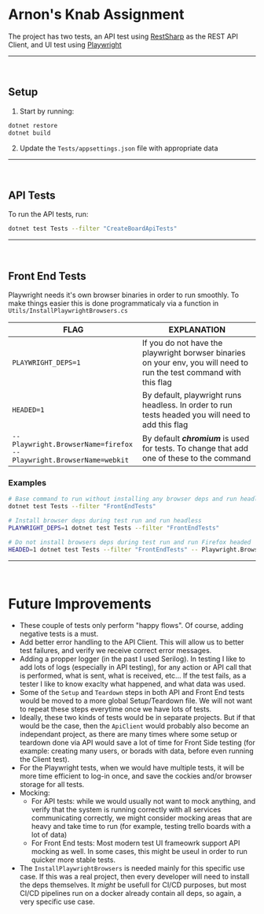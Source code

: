 # Arnon's Knab Assignment

The project has two tests, an API test using [RestSharp](https://restsharp.dev/) as the REST API Client, and UI test using [Playwright](https://playwright.dev/dotnet/)

---

<br>

## Setup

1. Start by running:

```bash
dotnet restore
dotnet build
```

2. Update the `Tests/appsettings.json` file with appropriate data

---

</br>

## API Tests

To run the API tests, run:

```bash
dotnet test Tests --filter "CreateBoardApiTests"
```

---

</br>

## Front End Tests

Playwright needs it's own browser binaries in order to run smoothly. To make things easier this is done programmaticaly via a function in `Utils/InstallPlaywrightBrowsers.cs`

| FLAG                                                                      | EXPLANATION                                                                                                          |
| ------------------------------------------------------------------------- | -------------------------------------------------------------------------------------------------------------------- |
| `PLAYWRIGHT_DEPS=1`                                                       | If you do not have the playwright borwser binaries on your env, you will need to run the test command with this flag |
| `HEADED=1`                                                                | By default, playwright runs headless. In order to run tests headed you will need to add this flag                    |
| `-- Playwright.BrowserName=firefox`<br>`-- Playwright.BrowserName=webkit` | By default **_chromium_** is used for tests. To change that add one of these to the command                          |

### Examples

```bash
# Base command to run without installing any browser deps and run headless
dotnet test Tests --filter "FrontEndTests"

# Install browser deps during test run and run headless
PLAYWRIGHT_DEPS=1 dotnet test Tests --filter "FrontEndTests"

# Do not install browsers deps during test run and run Firefox headed
HEADED=1 dotnet test Tests --filter "FrontEndTests" -- Playwright.BrowserName=firefox
```

---

<br>

# Future Improvements

- These couple of tests only perform "happy flows". Of course, adding negative tests is a must.
- Add better error handling to the API Client. This will allow us to better test failures, and verify we receive correct error messages.
- Adding a propper logger (in the past I used Serilog). In testing I like to add lots of logs (especially in API testing), for any action or API call that is performed, what is sent, what is received, etc... If the test fails, as a tester I like to know exaclty what happened, and what data was used.
- Some of the `Setup` and `Teardown` steps in both API and Front End tests would be moved to a more global Setup/Teardown file. We will not want to repeat these steps everytime once we have lots of tests.
- Ideally, these two kinds of tests would be in separate projects. But if that would be the case, then the `ApiClient` would probably also become an independant project, as there are many times where some setup or teardown done via API would save a lot of time for Front Side testing (for example: creating many users, or borads with data, before even running the Client test).
- For the Playwright tests, when we would have multiple tests, it will be more time efficient to log-in once, and save the cockies and/or browser storage for all tests.
- Mocking:
  - For API tests: while we would usually not want to mock anything, and verify that the system is running correctly with all services communicating correctly, we might consider mocking areas that are heavy and take time to run (for example, testing trello boards with a lot of data)
  - For Front End tests: Most modern test UI frameowrk support API mocking as well. In some cases, this might be useul in order to run quicker more stable tests.
- The `InstallPlaywrightBrowsers` is needed mainly for this specific use case. If this was a real project, then every developer will need to install the deps themselves. It _might_ be usefull for CI/CD purposes, but most CI/CD pipelines run on a docker already contain all deps, so again, a very specific use case.
